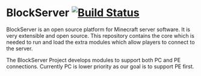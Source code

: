 BlockServer [![Build Status](https://travis-ci.org/BlockServerProject/BlockServer.svg?branch=master)](https://travis-ci.org/BlockServerProject/BlockServer)
===========
BlockServer is an open source platform for Minecraft server software. It is very extensible and open source. This repository contains the core which is needed to run and load the extra modules which allow players to connect to the server.

The BlockServer Project develops modules to support both PC and PE connections. Currently PC is lower priority as our goal is to support PE first.
